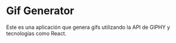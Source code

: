 # Gif Generator
Este es una aplicación que genera gifs utilizando la API de GIPHY y tecnologías como React.